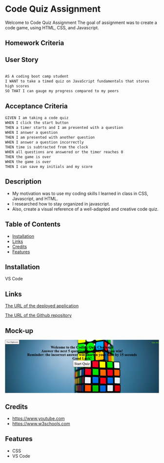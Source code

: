 # Code Quiz Assignment
 Welcome to Code Quiz Assignment The goal of assignment was to create a code game, using HTML, CSS, and Javascript.

## Homework Criteria 
## User Story

```

AS A coding boot camp student
I WANT to take a timed quiz on JavaScript fundamentals that stores high scores
SO THAT I can gauge my progress compared to my peers

```
## Acceptance Criteria

```
GIVEN I am taking a code quiz
WHEN I click the start button
THEN a timer starts and I am presented with a question
WHEN I answer a question
THEN I am presented with another question
WHEN I answer a question incorrectly
THEN time is subtracted from the clock
WHEN all questions are answered or the timer reaches 0
THEN the game is over
WHEN the game is over
THEN I can save my initials and my score
```
## Description

- My motivation was to use my coding skills I learned in class in CSS, Javascript, and HTML.
- I researched how to stay organized in javascript.
- Also, create a visual reference of a well-adapted and creative code quiz.

## Table of Contents 

- [Installation](#installation)
- [Links](#links)
- [Credits](#credits)
- [Features](#features)



## Installation
VS Code

## Links

[The URL of the deployed application](https://kathylopez97.github.io/code-quiz/)

[The URL of the Github repository](https://github.com/kathylopez97/code-quiz)

## Mock-up
![code-quiz](code-quiz-pic.png)
## Credits
-  https://www.youtube.com
-  https://www.w3schools.com


## Features
- CSS
- VS Code